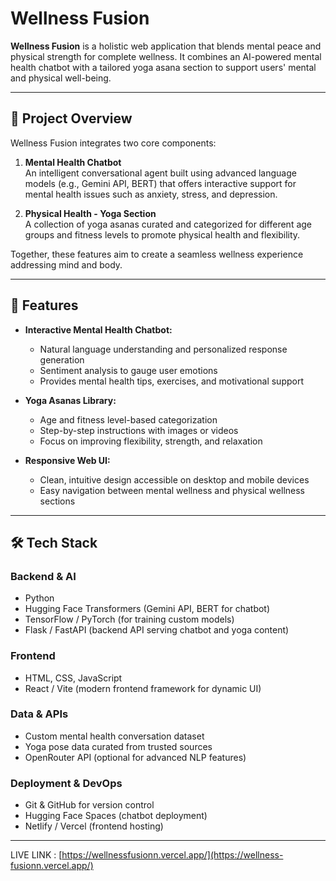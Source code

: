 # Wellness Fusion

**Wellness Fusion** is a holistic web application that blends mental peace and physical strength for complete wellness. It combines an AI-powered mental health chatbot with a tailored yoga asana section to support users' mental and physical well-being.

---

## 🌟 Project Overview

Wellness Fusion integrates two core components:

1. **Mental Health Chatbot**  
   An intelligent conversational agent built using advanced language models (e.g., Gemini API, BERT) that offers interactive support for mental health issues such as anxiety, stress, and depression.

2. **Physical Health - Yoga Section**  
   A collection of yoga asanas curated and categorized for different age groups and fitness levels to promote physical health and flexibility.

Together, these features aim to create a seamless wellness experience addressing mind and body.

---

## 🚀 Features

- **Interactive Mental Health Chatbot:**  
  - Natural language understanding and personalized response generation  
  - Sentiment analysis to gauge user emotions  
  - Provides mental health tips, exercises, and motivational support

- **Yoga Asanas Library:**  
  - Age and fitness level-based categorization  
  - Step-by-step instructions with images or videos  
  - Focus on improving flexibility, strength, and relaxation

- **Responsive Web UI:**  
  - Clean, intuitive design accessible on desktop and mobile devices  
  - Easy navigation between mental wellness and physical wellness sections

---

## 🛠️ Tech Stack

### Backend & AI
- Python  
- Hugging Face Transformers (Gemini API, BERT for chatbot)  
- TensorFlow / PyTorch (for training custom models)  
- Flask / FastAPI (backend API serving chatbot and yoga content)  

### Frontend
- HTML, CSS, JavaScript  
- React / Vite (modern frontend framework for dynamic UI)  

### Data & APIs
- Custom mental health conversation dataset  
- Yoga pose data curated from trusted sources  
- OpenRouter API (optional for advanced NLP features)  

### Deployment & DevOps
- Git & GitHub for version control  
- Hugging Face Spaces (chatbot deployment)  
- Netlify / Vercel (frontend hosting)

---

LIVE LINK : [https://wellnessfusionn.vercel.app/](https://wellness-fusionn.vercel.app/)
